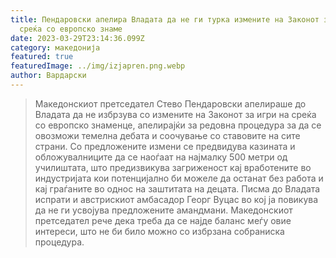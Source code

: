 ```yaml
---
title: Пендаровски апелира Владата да не ги турка измените на Законот за игри на
  среќа со европско знаме
date: 2023-03-29T23:14:36.099Z
category: македонија
featured: true
featuredImage: ../img/izjapren.png.webp
author: Вардарски
---
```


> Македонскиот претседател Стево Пендаровски апелираше до Владата да не избрзува со измените на Законот за игри на среќа со европско знаменце, апелирајќи за редовна процедура за да се овозможи темелна дебата и соочување со ставовите на сите страни. Со предложените измени се предвидува казината и обложувалниците да се наоѓаат на најмалку 500 метри од училиштата, што предизвикува загриженост кај вработените во индустријата кои потенцијално би можеле да останат без работа и кај граѓаните во однос на заштитата на децата. Писма до Владата испрати и австрискиот амбасадор Георг Вуцас во кој ја повикува да не ги усвојува предложените амандмани. Македонскиот претседател рече дека треба да се најде баланс меѓу овие интереси, што не би било можно со избрзана собраниска процедура.
